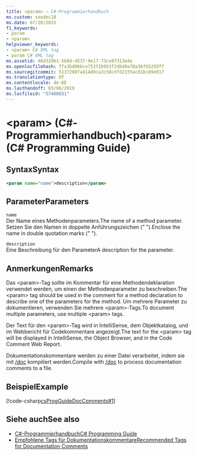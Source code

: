 ```yaml
---
title: <param> – C#-Programmierhandbuch
ms.custom: seodec18
ms.date: 07/20/2015
f1_keywords:
- param
- <param>
helpviewer_keywords:
- <param> C# XML tag
- param C# XML tag
ms.assetid: 46d329b1-5b84-4537-9e17-73ca97313e4e
ms.openlocfilehash: ffa3bd066ce753f2b953f2d6d0a70a3bf65293ff
ms.sourcegitcommit: 5137208fa414d9ca3c58cdfd2155ac81bc89e917
ms.translationtype: HT
ms.contentlocale: de-DE
ms.lasthandoff: 03/06/2019
ms.locfileid: "57468031"
---
```

# <a name="param-c-programming-guide"></a><span data-ttu-id="e8326-102">\<param> (C#-Programmierhandbuch)</span><span class="sxs-lookup"><span data-stu-id="e8326-102">\<param> (C# Programming Guide)</span></span>
## <a name="syntax"></a><span data-ttu-id="e8326-103">Syntax</span><span class="sxs-lookup"><span data-stu-id="e8326-103">Syntax</span></span>  
  
```xml  
<param name="name">description</param>  
```  
  
## <a name="parameters"></a><span data-ttu-id="e8326-104">Parameter</span><span class="sxs-lookup"><span data-stu-id="e8326-104">Parameters</span></span>  
 `name`  
 <span data-ttu-id="e8326-105">Der Name eines Methodenparameters.</span><span class="sxs-lookup"><span data-stu-id="e8326-105">The name of a method parameter.</span></span> <span data-ttu-id="e8326-106">Setzen Sie den Namen in doppelte Anführungszeichen (" ").</span><span class="sxs-lookup"><span data-stu-id="e8326-106">Enclose the name in double quotation marks (" ").</span></span>  
  
 `description`  
 <span data-ttu-id="e8326-107">Eine Beschreibung für den Parameter</span><span class="sxs-lookup"><span data-stu-id="e8326-107">A description for the parameter.</span></span>  
  
## <a name="remarks"></a><span data-ttu-id="e8326-108">Anmerkungen</span><span class="sxs-lookup"><span data-stu-id="e8326-108">Remarks</span></span>  
 <span data-ttu-id="e8326-109">Das \<param>-Tag sollte im Kommentar für eine Methodendeklaration verwendet werden, um einen der Methodenparameter zu beschreiben.</span><span class="sxs-lookup"><span data-stu-id="e8326-109">The \<param> tag should be used in the comment for a method declaration to describe one of the parameters for the method.</span></span> <span data-ttu-id="e8326-110">Um mehrere Parameter zu dokumentieren, verwenden Sie mehrere \<param>-Tags.</span><span class="sxs-lookup"><span data-stu-id="e8326-110">To document multiple parameters, use multiple \<param> tags.</span></span>  
  
 <span data-ttu-id="e8326-111">Der Text für den \<param>-Tag wird in IntelliSense, dem Objektkatalog, und im Webbericht für Codekommentare angezeigt.</span><span class="sxs-lookup"><span data-stu-id="e8326-111">The text for the \<param> tag will be displayed in IntelliSense, the Object Browser, and in the Code Comment Web Report.</span></span>  
  
 <span data-ttu-id="e8326-112">Dokumentationskommentare werden zu einer Datei verarbeitet, indem sie mit [/doc](../../../csharp/language-reference/compiler-options/doc-compiler-option.md) kompiliert werden.</span><span class="sxs-lookup"><span data-stu-id="e8326-112">Compile with [/doc](../../../csharp/language-reference/compiler-options/doc-compiler-option.md) to process documentation comments to a file.</span></span>  
  
## <a name="example"></a><span data-ttu-id="e8326-113">Beispiel</span><span class="sxs-lookup"><span data-stu-id="e8326-113">Example</span></span>  
 [!code-csharp[csProgGuideDocComments#1](~/samples/snippets/csharp/VS_Snippets_VBCSharp/csProgGuideDocComments/CS/DocComments.cs#1)]  
  
## <a name="see-also"></a><span data-ttu-id="e8326-114">Siehe auch</span><span class="sxs-lookup"><span data-stu-id="e8326-114">See also</span></span>

- [<span data-ttu-id="e8326-115">C#-Programmierhandbuch</span><span class="sxs-lookup"><span data-stu-id="e8326-115">C# Programming Guide</span></span>](../../../csharp/programming-guide/index.md)
- [<span data-ttu-id="e8326-116">Empfohlene Tags für Dokumentationskommentare</span><span class="sxs-lookup"><span data-stu-id="e8326-116">Recommended Tags for Documentation Comments</span></span>](../../../csharp/programming-guide/xmldoc/recommended-tags-for-documentation-comments.md)
